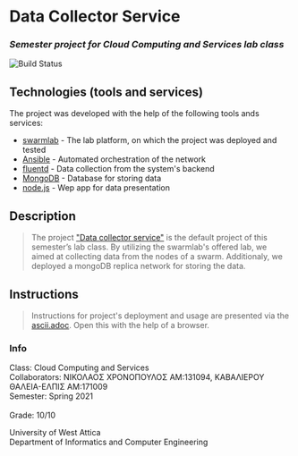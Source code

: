 # Data Collector Service

### _Semester project for Cloud Computing and Services lab class_

![Build Status](https://ci.appveyor.com/api/projects/status/%7B%7Bstatus_id%7D%7D)
## Technologies (tools and services)

The project was developed with the help of the following tools ands services:

- [swarmlab](http://docs.swarmlab.io/) - The lab platform, on which the project was deployed and tested
- [Ansible](https://www.ansible.com/) - Automated orchestration of the network
- [fluentd](https://www.fluentd.org/) - Data collection from the system's backend
- [MongoDB](https://www.mongodb.com/) - Database for storing data
- [node.js](https://nodejs.org/en/) - Wep app for data presentation

## Description
 > The project ["Data collector service"](http://docs.swarmlab.io/SwarmLab-HowTos/labs/cloud/ergasies.adoc.html) is the default project of this semester’s lab class. By utilizing
 > the swarmlab's offered lab, we aimed at collecting data from the nodes of a swarm. Additionaly, 
 > we deployed a mongoDB replica network for storing the data.
 
## Instructions
 > Instructions for project's deployment and usage are presented via the [ascii.adoc](ascii.adoc). Open
 > this with the help of a browser.

### Info
 
 Class: Cloud Computing and Services</br>
 Collaborators: ΝΙΚΟΛΑΟΣ ΧΡΟΝΟΠΟΥΛΟΣ ΑΜ:131094, ΚΑΒΑΛΙΕΡΟΥ ΘΑΛΕΙΑ-ΕΛΠΙΣ ΑΜ:171009</br>
 Semester: Spring 2021</br></br>
 Grade: 10/10
 
 University of West Attica</br>
 Department of Informatics and Computer Engineering

